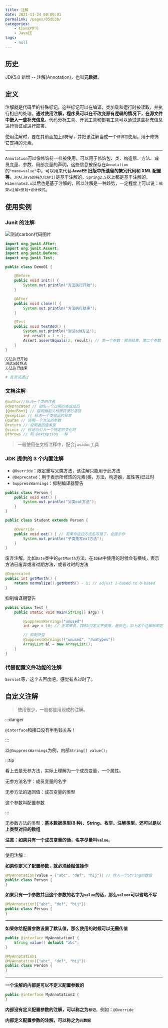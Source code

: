 ```yaml
---
title: 注解
date: 2021-11-24 00:00:01
permalink: /pages/05db3b/
categories:
    - 《Java》学习
    - JavaEE
tags:
    - null
---
```


## 历史

JDK5.0 新增 -- 注解(Annotation)，也叫**元数据**。

## 定义

注解就是代码里的特殊标记，这些标记可以在编译，类加载和运行时被读取，并执行相应的处理。**通过使用注解，程序员可以在不改变原有逻辑的情况下，在源文件中嵌入一些补充信息**。代码分析工具、开发工具和部署工具可以通过这些补充信息进行验证或进行部署。

使用注解时，要在其前面加上`@`符号，并把该注解当成一个`修饰符`使用。用于修饰它支持的元素。

---

`Annotation`可以像修饰符一样被使用，可以用于修饰包、类、构造器、方法、成员变量、参数、局部变量的声明，这些信息被保存在`Annotation`的`"name=value"`中。可以用来代替**JavaEE 旧版中所遗留的繁冗代码和 XML 配置等**。`JPA(Java的持久化API)`是基于注解的，`Spring2.5`以上都是基于注解的，`Hibernate3.x`以后也是基于注解的，所以注解是一种趋势，一定程度上可以说：`框架=注解+反射+设计模式`。

<!-- more -->

## 使用实例

### Junit 的注解

![测试carbon代码图片](https://gitee.com/wxvirus/img/raw/master/img/20211124222816.png)

```java
import org.junit.After;
import org.junit.Assert;
import org.junit.Before;
import org.junit.Test;

public class Demo01 {

    @Before
    public void init() {
        System.out.println("方法执行开始");
    }

    @After
    public void close() {
        System.out.println("方法执行结束");
    }

    @Test
    public void testAdd() {
        System.out.println("测试add方法");
        int result = 1 + 1;
        Assert.assertEquals(2, result); // 第一个参数：预测结果，第二个参数：实际结果
    }
}
```

```bash
方法执行开始
测试add方法
方法执行结束

# 且测试通过
```

### 文档注解

```java
@author//标识一个类的作者
@deprecated // 指名一个过期的类或成员
{@docRoot} // 指明当前文档根目录的路径
@exeption // 标志一个类抛出的异常
@param // 说明一个方法的参数
@return // 说明返回值类型
@since // 标记当引入一个特定的变化时
@throws // 和 @exception 一样
```

> 一般使用在文档注释中，配合`javadoc`工具

### JDK 提供的 3 个内置注解

-   `@Override`：限定重写父类方法，该注解只能用于此方法
-   `@Deprecated`：用于表示所修饰的元素(类，方法，构造器，属性等)已过时
-   `SuppressWarnings`：抑制编译器警告

```java
public class Person {
    public void eat() {
        System.out.println("父类eat方法");
    }
}

public class Student extends Person {

    @Override
    public void eat() { // 若果你这边方法名写错了，会提示你
        System.out.println("子类重写eat方法");
    }
}
```

废弃注解，比如`Date`类中的`getMonth`方法，在`IDEA`中使用的时候会有横线，表示方法已废弃或者过期方法，或者过时的方法

```java
@Deprecated
public int getMonth() {
    return normalize().getMonth() - 1; // adjust 1-based to 0-based
}
```

抑制编译期警告

```java
public class Test {
    public static void main(String[] args) {

        @SuppressWarnings("unused")
        int age = 10; // 正常来说，IDEA只定义不使用，是灰色，加上这个注解标明它未使用，Eclipse比较明显

        // 抑制泛型
        @SuppressWarnings({"unused", "rwatypes"})
        ArrayList al = new ArrayList();
    }
}
```

### 代替配置文件功能的注解

`Servlet`等，这个去百度吧，感觉有点过时了。

## 自定义注解

> 使用很少，一般都是用现成的注解。

:::danger

`@interface`和接口没有半毛钱关系！

:::

以`@SuppressWarnings`为例，内部`String[] value();`

:::tip

看上去是无参方法，实际上理解为一个成员变量，一个属性。

无参方法名字：成员变量的名字

无参方法的返回值：成员变量的类型

这个参数叫配置参数

:::

无参数方法的类型：**基本数据类型(8 种)、String、枚举、注解类型，还可以是以上类型对应的数组**

**注意：如果只有一个成员变量的话，名字尽量叫`value`**。

---

使用注解：

**如果你定义了配置参数，就必须给赋值操作**

```java
@MyAnnotation(value = {"abc", "def", "hij"}) // 传入一个String的数组
public class Person {
}
```

**如果只有一个参数并且这个参数的名字为`value`的话，那么`value=`可以省略不写**

```java
@MyAnnotation({"abc", "def", "hij"})
public class Person {
}
```

---

**如果你给配置参数设置了默认值，那么使用的时候可以无需传值**

```java
public @interface MyAnnotation1 {
    String value() default "abc";
}

@MyAnnotation1
@MyAnnotation({"abc", "def", "hij"})
public class Person {
}
```

---

**一个注解的内部是可以不定义配置参数的**

```java
public @interface MyAnnotation2 {
}
```

**内部没有定义配置参数的注解，可以称之为`标记`**，例如：`@Override`

**内部定义配置参数的注解，可以称之为`元数据`**
